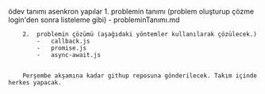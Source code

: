 ödev tanımı
    asenkron yapılar
        1.  problemin tanımı (problem oluşturup çözme login'den sonra listeleme gibi)
            -   probleminTanımı.md

        2.  problemin çözümü (aşağıdaki yöntemler kullanılarak çözülecek.)
            -   callback.js
            -   promise.js
            -   async-await.js


        Perşembe akşamına kadar githup reposuna gönderilecek. Takım içinde herkes yapacak.